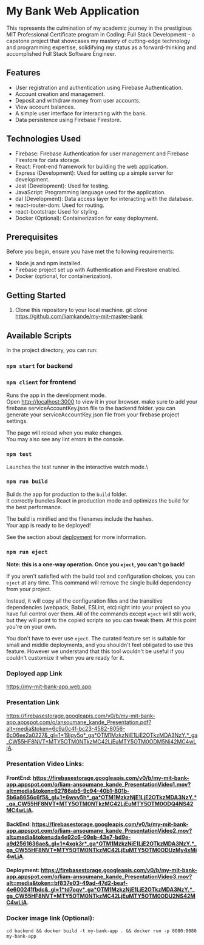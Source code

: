 # My Bank Web Application

This represents the culmination of my academic journey in the prestigious MIT Professional Certificate program in Coding: Full Stack Development – a capstone project that showcases my mastery of cutting-edge technology and programming expertise, solidifying my status as a forward-thinking and accomplished Full Stack Software Engineer.

## Features

- User registration and authentication using Firebase Authentication.
- Account creation and management.
- Deposit and withdraw money from user accounts.
- View account balances.
- A simple user interface for interacting with the bank.
- Data persistence using Firebase Firestore.

## Technologies Used

- Firebase: Firebase Authentication for user management and Firebase Firestore for data storage.
- React: Front-end framework for building the web application.
- Express (Development): Used for setting up a simple server for development.
- Jest (Development): Used for testing.
- JavaScript: Programming language used for the application.
- dal (Development): Data access layer for interacting with the database.
- react-router-dom: Used for routing.
- react-bootstrap: Used for styling. 
- Docker (Optional): Containerization for easy deployment.

## Prerequisites

Before you begin, ensure you have met the following requirements:

- Node.js and npm installed.
- Firebase project set up with Authentication and Firestore enabled.
- Docker (optional, for containerization).

## Getting Started

1. Clone this repository to your local machine.
git clone https://github.com/liamkande/my-mit-master-bank

## Available Scripts

In the project directory, you can run:

### `npm start` for backend
### `npm client` for frontend

Runs the app in the development mode.\
Open [http://localhost:3000](http://localhost:3000) to view it in your browser.
make sure to add your firebase serviceAccountKey.json file to the backend folder.
you can generate your serviceAccountKey.json file from your firebase project settings.

The page will reload when you make changes.\
You may also see any lint errors in the console.

### `npm test`

Launches the test runner in the interactive watch mode.\


### `npm run build`

Builds the app for production to the `build` folder.\
It correctly bundles React in production mode and optimizes the build for the best performance.

The build is minified and the filenames include the hashes.\
Your app is ready to be deployed!

See the section about [deployment](https://facebook.github.io/create-react-app/docs/deployment) for more information.

### `npm run eject`

**Note: this is a one-way operation. Once you `eject`, you can't go back!**

If you aren't satisfied with the build tool and configuration choices, you can `eject` at any time. This command will remove the single build dependency from your project.

Instead, it will copy all the configuration files and the transitive dependencies (webpack, Babel, ESLint, etc) right into your project so you have full control over them. All of the commands except `eject` will still work, but they will point to the copied scripts so you can tweak them. At this point you're on your own.

You don't have to ever use `eject`. The curated feature set is suitable for small and middle deployments, and you shouldn't feel obligated to use this feature. However we understand that this tool wouldn't be useful if you couldn't customize it when you are ready for it.

### Deployed app Link
https://my-mit-bank-app.web.app

### Presentation Link
https://firebasestorage.googleapis.com/v0/b/my-mit-bank-app.appspot.com/o/ansoumane_kande_Presentation.pdf?alt=media&token=6c9a0c4f-bc23-4582-8056-6c06ee2a0227&_gl=1*19jqy5q*_ga*OTM1MzkzNjE1LjE2OTkzMDA3NzY.*_ga_CW55HF8NVT*MTY5OTM0NTkzMC42LjEuMTY5OTM0ODM5Ni42MC4wLjA.

### Presentation Video Links:
#### FrontEnd: https://firebasestorage.googleapis.com/v0/b/my-mit-bank-app.appspot.com/o/liam-ansoumane_kande_PresentationVideo1.mov?alt=media&token=62786ab5-9c94-40b1-801b-5b6a8656c6f5&_gl=1*6wvv5h*_ga*OTM1MzkzNjE1LjE2OTkzMDA3NzY.*_ga_CW55HF8NVT*MTY5OTM0NTkzMC42LjEuMTY5OTM0ODQ4NS42MC4wLjA.
#### BackEnd: https://firebasestorage.googleapis.com/v0/b/my-mit-bank-app.appspot.com/o/liam-ansoumane_kande_PresentationVideo2.mov?alt=media&token=da4e92c6-09eb-43e7-bd9e-a9d2561636ae&_gl=1*4xqk3r*_ga*OTM1MzkzNjE1LjE2OTkzMDA3NzY.*_ga_CW55HF8NVT*MTY5OTM0NTkzMC42LjEuMTY5OTM0ODUzMy4xMi4wLjA.
#### Deployment: https://firebasestorage.googleapis.com/v0/b/my-mit-bank-app.appspot.com/o/liam-ansoumane_kande_PresentationVideo3.mov?alt=media&token=bf837e03-49ad-47d2-beaf-4e600241fbdc&_gl=1*td7oqv*_ga*OTM1MzkzNjE1LjE2OTkzMDA3NzY.*_ga_CW55HF8NVT*MTY5OTM0NTkzMC42LjEuMTY5OTM0ODU2NS42MC4wLjA.

### Docker image link (Optional): 
`cd backend && docker build -t my-bank-app . && docker run -p 8080:8080 my-bank-app`